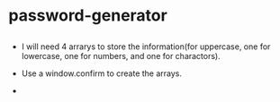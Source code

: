 # password-generator

##

- I will need 4 arrarys to store the information(for uppercase, one for lowercase, one for numbers, and one for charactors).

- Use a window.confirm to create the arrays.

-
